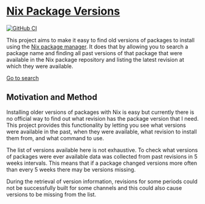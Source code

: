 # [Nix Package Versions](https://lazamar.co.uk/nix-versions/)

[![GitHub CI](https://github.com/lazamar/nix-package-versions/workflows/CI/badge.svg)](https://github.com/lazamar/nix-package-versions/actions)

This project aims to make it easy to find old versions of packages to install using the [Nix package manager](https://nixos.org/nix/).
It does that by allowing you to search a package name and finding all past versions of that package that were available in the Nix
package repository and listing the latest revision at which they were available.

[Go to search](https://lazamar.co.uk/nix-versions/)

## Motivation and Method

Installing older versions of packages with Nix is easy but currently there is no official way to find out what
revision has the package version that I need. This project provides this functionality by letting you see what
versions were available in the past, when they were available, what revision to install them from, and what command to use.

The list of versions available here is not exhaustive. To check what versions of packages were ever available data
was collected from past revisions in 5 weeks intervals. This means that if a package changed versions more often
than every 5 weeks there may be versions missing.

During the retrieval of version information, revisions for some periods could not be successfully built for
some channels and this could also cause versions to be missing from the list.
